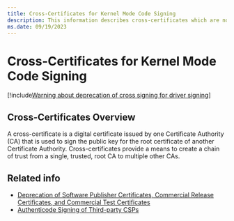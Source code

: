 ```yaml
---
title: Cross-Certificates for Kernel Mode Code Signing
description: This information describes cross-certificates which are now deprecated for driver signing on Microsoft Windows.
ms.date: 09/19/2023
---
```


# Cross-Certificates for Kernel Mode Code Signing

[!include[Warning about deprecation of cross signing for driver signing](../includes/cross-signing-deprecation-warning.md)]

## Cross-Certificates Overview

A cross-certificate is a digital certificate issued by one Certificate Authority (CA) that is used to sign the public key for the root certificate of another Certificate Authority. Cross-certificates provide a means to create a chain of trust from a single, trusted, root CA to multiple other CAs.

## Related info

* [Deprecation of Software Publisher Certificates, Commercial Release Certificates, and Commercial Test Certificates](deprecation-of-software-publisher-certificates-and-commercial-release-certificates.md)
* [Authenticode Signing of Third-party CSPs](authenticode-signing-of-csps.md)
